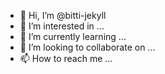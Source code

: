 - 👋 Hi, I’m @bitti-jekyll
- 👀 I’m interested in ...
- 🌱 I’m currently learning ...
- 💞️ I’m looking to collaborate on ...
- 📫 How to reach me ...

<!---
bitti-jekyll/bitti-jekyll is a ✨ special ✨ repository because its `README.md` (this file) appears on your GitHub profile.
You can click the Preview link to take a look at your changes.
--->
